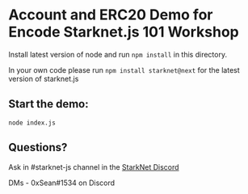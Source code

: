 # Account and ERC20 Demo for Encode Starknet.js 101 Workshop

Install latest version of node and run `npm install` in this directory.

In your own code please run `npm install starknet@next` for the latest version of starknet.js

## Start the demo:

`node index.js`

## Questions?

Ask in #starknet-js channel in the [StarkNet Discord ](discord.gg/uJ9HZTUk2Y)

DMs - 0xSean#1534 on Discord
